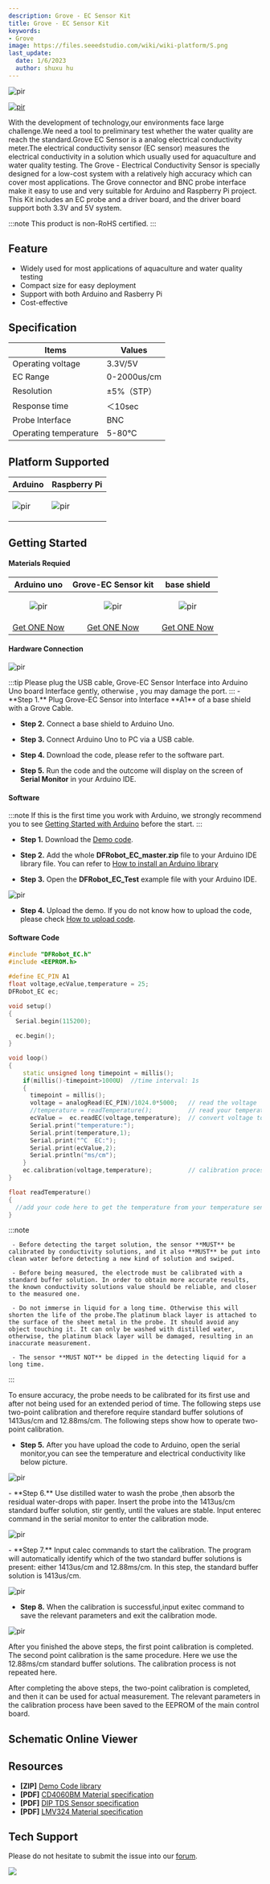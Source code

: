 ```yaml
---
description: Grove - EC Sensor Kit
title: Grove - EC Sensor Kit
keywords:
- Grove
image: https://files.seeedstudio.com/wiki/wiki-platform/S.png
last_update:
  date: 1/6/2023
  author: shuxu hu
---
```


<!-- ![](https://files.seeedstudio.com/wiki/Grove-EC_Sensor_kit/img/110020292.01.png) -->
<p style={{textAlign: 'center'}}><img src="https://files.seeedstudio.com/wiki/Grove-EC_Sensor_kit/img/110020292.01.png" alt="pir" width={600} height="auto" /></p>


<!-- <p style="text-align:center"><a href="https://www.seeedstudio.com/Grove-EC-Sensor-Kit-DJS-1C-Black-p-4576.html" target="_blank"><img src="https://files.seeedstudio.com/wiki/Seeed-WiKi/docs/images/get_one_now.png" border=0 /></a></p>  -->
[<p><img src="https://files.seeedstudio.com/wiki/common/Get_One_Now_Banner.png" alt="pir" width={600} height="auto" /></p>](https://www.seeedstudio.com/Grove-EC-Sensor-Kit-DJS-1C-Black-p-4576.html)
With the development of technology,our environments  face large challenge.We need a tool to preliminary test whether the water quality
are reach the standard.Grove EC Sensor is a analog electrical conductivity meter.The electrical conductivity sensor (EC sensor) measures the electrical conductivity in a solution which usually used for aquaculture and water quality testing. The Grove - Electrical Conductivity Sensor is specially designed for a low-cost system with a relatively high accuracy which can cover most applications. The Grove connector and BNC probe interface make it easy to use and very suitable for Arduino and Raspberry Pi project. This Kit includes an EC probe and a driver board, and the driver board support both 3.3V and 5V system.



:::note
    This product is non-RoHS certified.
:::
## Feature

- Widely used for most applications of aquaculture and water quality testing   
- Compact size for easy deployment  
- Support with both Arduino and Rasberry Pi 
- Cost-effective

## Specification
|Items|Values|
|---|---|
|Operating voltage	|3.3V/5V|
|EC Range	|0-2000us/cm|
|Resolution	|±5%（STP）|
|Response time	|＜10sec|
|Probe Interface|	BNC|
|Operating temperature	|5-80℃|

## Platform Supported
<!-- | Arduino                                                                                             | Raspberry Pi                                                                                             |                                                                                                 |                                                                                                          |                                                                                                    |
|-----------------------------------------------------------------------------------------------------|----------------------------------------------------------------------------------------------------------|-------------------------------------------------------------------------------------------------|---------------------------------------------------------------------------------------------------|----------------------------------------------------------------------------------------------------|
| ![](https://files.seeedstudio.com/wiki/wiki_english/docs/images/arduino_logo.jpg) | ![](https://files.seeedstudio.com/wiki/wiki_english/docs/images/raspberry_pi_logo.jpg) | ![](https://files.seeedstudio.com/wiki/wiki_english/docs/images/bbg_logo_n.jpg) | ![](https://files.seeedstudio.com/wiki/wiki_english/docs/images/wio_logo_n.jpg) | ![](https://files.seeedstudio.com/wiki/wiki_english/docs/images/linkit_logo_n.jpg) | -->
|Arduino|Raspberry Pi|
|---|---|
|<p><img src="https://files.seeedstudio.com/wiki/wiki_english/docs/images/arduino_logo.jpg" alt="pir" width={200} height="auto" /></p>|<p><img src="https://files.seeedstudio.com/wiki/wiki_english/docs/images/raspberry_pi_logo.jpg" alt="pir" width={200} height="auto" /></p>|

## Getting Started

#### Materials Requied

| Arduino uno | Grove-EC Sensor kit | base shield|
|:--------------:|:--------------:|:--------------:|
|<p><img src="https://files.seeedstudio.com/wiki/Grove-EC_Sensor_kit/img/arduinouno.png" alt="pir" width={600} height="auto" /></p>|<p><img src="https://files.seeedstudio.com/wiki/Grove-EC_Sensor_kit/img/110020292.09.png" alt="pir" width={600} height="auto" /></p>|<p><img src="https://files.seeedstudio.com/wiki/Grove-EC_Sensor_kit/img/110020292.06.png" alt="pir" width={600} height="auto" /></p>
|[Get ONE Now](https://www.seeedstudio.com/Arduino-Uno-Rev3-p-694.html)|[Get ONE Now](https://www.seeedstudio.com/Grove-EC-Sensor-Kit-DJS-1C-Black-p-4576.html)|[Get ONE Now](https://www.seeedstudio.com/Base-Shield-V2.html)|


#### Hardware Connection

<!-- ![](https://files.seeedstudio.com/wiki/Grove-EC_Sensor_kit/img/hardware.jpg) -->
<p style={{textAlign: 'center'}}><img src="https://files.seeedstudio.com/wiki/Grove-EC_Sensor_kit/img/hardware.jpg" alt="pir" width={600} height="auto" /></p>
:::tip
    Please plug the USB cable, Grove-EC Sensor Interface into Arduino Uno board Interface gently, otherwise , you may damage the port.
:::
- **Step 1.** Plug Grove-EC Sensor into Interface **A1** of a base shield with a Grove Cable.

- **Step 2.** Connect a base shield to Arduino Uno.
- **Step 3.** Connect Arduino Uno to PC via a USB cable.
- **Step 4.** Download the code, please refer to the software part.

- **Step 5.** Run the code and the outcome will display on the screen of **Serial Monitor** in your Arduino IDE.


#### Software

:::note
        If this is the first time you work with Arduino, we strongly recommend you to see [Getting Started with Arduino](https://wiki.seeedstudio.com/Getting_Started_with_Arduino/) before the start.
:::



- **Step 1.** Download the [Demo code](https://files.seeedstudio.com/wiki/Grove-EC_Sensor_kit/res/DFRobot_EC_master.zip).

- **Step 2.** Add the whole **DFRobot_EC_master.zip** file to your Arduino IDE library file. You can refer to [How to install an Arduino library](https://wiki.seeedstudio.com/How_to_install_Arduino_Library/)

- **Step 3.** Open the **DFRobot_EC_Test** example file with your Arduino IDE.


<!-- ![](https://files.seeedstudio.com/wiki/Grove-EC_Sensor_kit/img/110020292.07.png) -->
<p style={{textAlign: 'center'}}><img src="https://files.seeedstudio.com/wiki/Grove-EC_Sensor_kit/img/110020292.07.png" alt="pir" width={600} height="auto" /></p>

- **Step 4.** Upload the demo. If you do not know how to upload the code, please check [How to upload code](https://wiki.seeedstudio.com/Upload_Code/).

#### Software Code
```C++
#include "DFRobot_EC.h"
#include <EEPROM.h>

#define EC_PIN A1
float voltage,ecValue,temperature = 25;
DFRobot_EC ec;

void setup()
{
  Serial.begin(115200);  
  
  ec.begin();
}

void loop()
{
    static unsigned long timepoint = millis();
    if(millis()-timepoint>1000U)  //time interval: 1s
    {
      timepoint = millis();
      voltage = analogRead(EC_PIN)/1024.0*5000;   // read the voltage
      //temperature = readTemperature();          // read your temperature sensor to execute temperature compensation
      ecValue =  ec.readEC(voltage,temperature);  // convert voltage to EC with temperature compensation
      Serial.print("temperature:");
      Serial.print(temperature,1);
      Serial.print("^C  EC:");
      Serial.print(ecValue,2);
      Serial.println("ms/cm");
    }
    ec.calibration(voltage,temperature);          // calibration process by Serail CMD
}

float readTemperature()
{
  //add your code here to get the temperature from your temperature sensor
}
```


:::note

     - Before detecting the target solution, the sensor **MUST** be calibrated by conductivity solutions, and it also **MUST** be put into clean water before detecting a new kind of solution and swiped.

     - Before being measured, the electrode must be calibrated with a standard buffer solution. In order to obtain more accurate results, the known conductivity solutions value should be reliable, and closer to the measured one.

     - Do not immerse in liquid for a long time. Otherwise this will shorten the life of the probe.The platinum black layer is attached to the surface of the sheet metal in the probe. It should avoid any object touching it. It can only be washed with distilled water, otherwise, the platinum black layer will be damaged, resulting in an inaccurate measurement.

     - The sensor **MUST NOT** be dipped in the detecting liquid for a long time.
:::

To ensure accuracy, the probe needs to be calibrated for its first use and after not being used for an extended period of time. The following steps use two-point calibration and therefore require standard buffer solutions of 1413us/cm and 12.88ms/cm. The following steps show how to operate two-point calibration.

- **Step 5.** After you have upload the code to Arduino, open the serial monitor,you can see the temperature and electrical conductivity like below picture.

<!-- ![](https://files.seeedstudio.com/wiki/Grove-EC_Sensor_kit/img/110020292.02.png) -->
<p style={{textAlign: 'center'}}><img src="https://files.seeedstudio.com/wiki/Grove-EC_Sensor_kit/img/110020292.02.png" alt="pir" width={600} height="auto" /></p>
- **Step 6.** Use distilled water to wash the probe ,then absorb the residual water-drops with paper. Insert the probe into the 1413us/cm standard buffer solution, stir gently, until the values are stable. Input enterec command in the serial monitor to enter the calibration mode.


<!-- ![](https://files.seeedstudio.com/wiki/Grove-EC_Sensor_kit/img/110020292.03.png) -->
<p style={{textAlign: 'center'}}><img src="https://files.seeedstudio.com/wiki/Grove-EC_Sensor_kit/img/110020292.03.png" alt="pir" width={600} height="auto" /></p>
- **Step 7.** Input calec commands to start the calibration. The program will automatically identify which of the two standard buffer solutions is present: either 1413us/cm and 12.88ms/cm. In this step, the standard buffer solution is 1413us/cm.

<!-- ![](https://files.seeedstudio.com/wiki/Grove-EC_Sensor_kit/img/110020292.04.png) -->
<p style={{textAlign: 'center'}}><img src="https://files.seeedstudio.com/wiki/Grove-EC_Sensor_kit/img/110020292.04.png" alt="pir" width={600} height="auto" /></p>

- **Step 8.** When the calibration is successful,input exitec command to save the relevant parameters and exit the calibration mode.

<!-- ![](https://files.seeedstudio.com/wiki/Grove-EC_Sensor_kit/img/110020292.05.png) -->
<p style={{textAlign: 'center'}}><img src="https://files.seeedstudio.com/wiki/Grove-EC_Sensor_kit/img/110020292.05.png" alt="pir" width={600} height="auto" /></p>
After you finished the above steps, the first point calibration is completed. The second point calibration is the same procedure. Here we use the 12.88ms/cm standard buffer solutions. The calibration process is not repeated here.

After completing the above steps, the two-point calibration is completed, and then it can be used for actual measurement. The relevant parameters in the calibration process have been saved to the EEPROM of the main control board.


## Schematic Online Viewer

<div className="altium-ecad-viewer" data-project-src="https://files.seeedstudio.com/wiki/Grove-EC_Sensor_kit/Grove-EC_Sensor_v1.0_SCH&PCB.zip" style={{borderRadius: '0px 0px 4px 4px', height: 500, borderStyle: 'solid', borderWidth: 1, borderColor: 'rgb(241, 241, 241)', overflow: 'hidden', maxWidth: 1280, maxHeight: 700, boxSizing: 'border-box'}}>
</div>


## Resources

- **[ZIP]** [Demo Code library](https://files.seeedstudio.com/wiki/Grove-EC_Sensor_kit/res/DFRobot_EC_master.zip)
- **[PDF]** [CD4060BM Material specification](https://files.seeedstudio.com/wiki/Grove-EC_Sensor_kit/res/CD4060BM_Material_specification.pdf)
- **[PDF]** [DIP TDS Sensor specification](https://files.seeedstudio.com/wiki/Grove-EC_Sensor_kit/res/DIP_TDS_Sensor_specification.pdf)
- **[PDF]** [LMV324 Material specification](https://files.seeedstudio.com/wiki/Grove-EC_Sensor_kit/res/LMV324_Material_specification.pdf)

## Tech Support
Please do not hesitate to submit the issue into our [forum](https://forum.seeedstudio.com/).
<br />
<p style={{textAlign: 'center'}}><a href="https://www.seeedstudio.com/act-4.html?utm_source=wiki&utm_medium=wikibanner&utm_campaign=newproducts" target="_blank"><img src="https://files.seeedstudio.com/wiki/Wiki_Banner/new_product.jpg" /></a></p>
